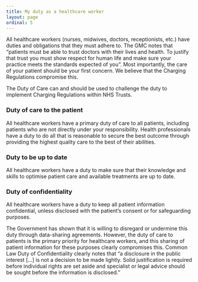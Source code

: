 ```yaml
---
title: My duty as a healthcare worker
layout: page
ordinal: 5
---
```


All healthcare workers (nurses, midwives, doctors, receptionists, etc.) have duties and obligations that they must adhere to. The GMC notes that “patients must be able to trust doctors with their lives and health. To justify that trust you must show respect for human life and make sure your practice meets the standards expected of you”. Most importantly, the care of your patient should be your first concern. We believe that the Charging Regulations compromise this.

The Duty of Care can and should be used to challenge the duty to implement Charging Regulations within NHS Trusts.

### Duty of care to the patient

All healthcare workers have a primary duty of care to all patients, including patients who are not directly under your responsibility.  Health professionals have a duty to do all that is reasonable to secure the best outcome through providing the highest quality care to the best of their abilities.

### Duty to be up to date

All healthcare workers have a duty to make sure that their knowledge and skills to optimise patient care and available treatments are up to date.

### Duty of confidentiality

All healthcare workers have a duty to keep all patient information confidential, unless disclosed with the patient’s consent or for safeguarding purposes.

The Government has shown that it is willing to disregard or undermine this duty through data-sharing agreements. However, the duty of care to patients is the primary priority for healthcare workers, and this sharing of patient information for these purposes clearly compromises this. Common Law Duty of Confidentiality clearly notes that “a disclosure in the public interest [...] is not a decision to be made lightly. Solid justification is required before individual rights are set aside and specialist or legal advice should be sought before the information is disclosed.”
